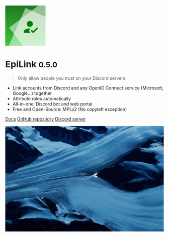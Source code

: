 ![logo](logo.svg)

# EpiLink <small>0.5.0</small>

> Only allow people you trust on your Discord servers

- Link accounts from Discord and any OpenID Connect service (Microsoft, Google...) together
- Attribute roles automatically
- All-in-one: Discord bot and web portal
- Free and Open-Source: MPLv2 (No copyleft exception)

[Docs](#epilink) [GitHub repository](https://github.com/EpiLink/EpiLink) [Discord server](https://discord.gg/CpHmSUt)

![](/bg.jpg)